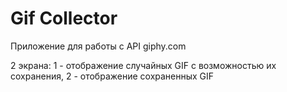 # Gif Collector

Приложение для работы с API giphy.com

2 экрана:
1 - отображение случайных GIF с возможностью их сохранения,
2 - отображение сохраненных GIF
